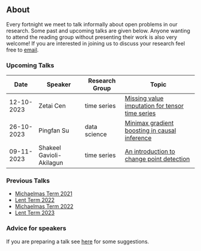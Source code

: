 ## About

Every fortnight we meet to talk informally about open problems in our research. Some past and upcoming talks are given below. Anyone wanting to attend the reading group without presenting their work is also very welcome! If you are interested in joining us to discuss your research feel free to [email](mailto:z.cen@lse.ac.uk).

### Upcoming Talks


| Date | Speaker | Research Group | Topic |
|---|---|---|---|
| 12-10-2023 | Zetai Cen | time series | [Missing value imputation for tensor time series](talks/12-10-2023-Zetai-Cen.html) |
| 26-10-2023 | Pingfan Su | data science | [Minimax gradient boosting in causal inference](talks/xx-xx-2023-Pingfan-Su.html) |
| 09-11-2023 | Shakeel Gavioli-Akilagun | time series | [An introduction to change point detection](talks/xx-xx-2023-Shakeel-Gavioli-Akilagun.html) |


### Previous Talks

* [Michaelmas Term 2021](past_terms/MT-2021.html)
* [Lent Term 2022](past_terms/LT-2022.html)
* [Michaelmas Term 2022](past_terms/MT-2022.html)
* [Lent Term 2023](past_terms/LT-2023.html)

### Advice for speakers

If you are preparing a talk see [here](advice-for-talks.html) for some suggestions.
